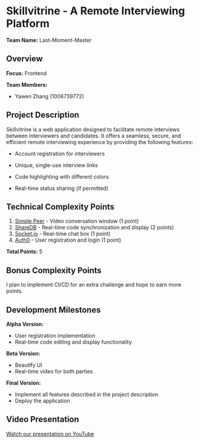 # Skillvitrine - A Remote Interviewing Platform

**Team Name:** Last-Moment-Master

## Overview

**Focus:** Frontend

**Team Members:**

- Yawen Zhang (1006739772)

## Project Description

Skillvitrine is a web application designed to facilitate remote interviews between interviewers and candidates. It offers a seamless, secure, and efficient remote interviewing experience by providing the following features:

- Account registration for interviewers
- Unique, single-use interview links

- Code highlighting with different colors
- Real-time status sharing (if permitted)

## Technical Complexity Points

1. [Simple Peer](https://github.com/feross/simple-peer) - Video conversation window (1 point)
2. [ShareDB](https://github.com/share/sharedb) - Real-time code synchronization and display (2 points)
3. [Socket.io](https://socket.io/) - Real-time chat box (1 point)
4. [Auth0](https://auth0.com/) - User registration and login (1 point)

**Total Points:** 5

## Bonus Complexity Points

I plan to implement CI/CD for an extra challenge and hope to earn more points.

## Development Milestones

**Alpha Version:**

- User registration implementation
- Real-time code editing and display functionality

**Beta Version:**

- Beautify UI
- Real-time video for both parties

**Final Version:**

- Implement all features described in the project description
- Deploy the application

## Video Presentation

[Watch our presentation on YouTube](https://www.youtube.com/watch?v=e5UW5pq7tng)
